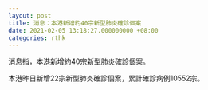 ```yaml
---
layout: post
title: 消息：本港新增約40宗新型肺炎確診個案
date: 2021-02-05 13:18:27.000000000 +08:00
categories: rthk
---
```


消息指，本港新增約40宗新型肺炎確診個案。

本港昨日新增22宗新型肺炎確診個案，累計確診病例10552宗。
